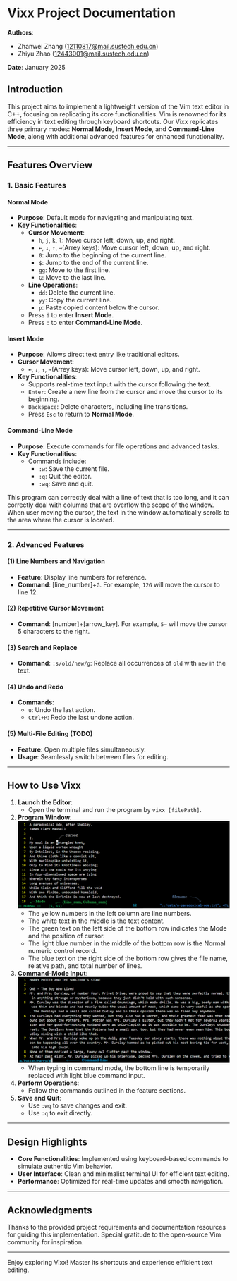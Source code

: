 # Vixx Project Documentation

**Authors**:  
- Zhanwei Zhang (12110817@mail.sustech.edu.cn)
- Zhiyu Zhao (12443001@mail.sustech.edu.cn)

**Date**: January 2025

## Introduction

This project aims to implement a lightweight version of the Vim text editor in C++, focusing on replicating its core functionalities. Vim is renowned for its efficiency in text editing through keyboard shortcuts. Our Vixx replicates three primary modes: **Normal Mode**, **Insert Mode**, and **Command-Line Mode**, along with additional advanced features for enhanced functionality.

---

## Features Overview

### 1. Basic Features

#### Normal Mode
- **Purpose**: Default mode for navigating and manipulating text.
- **Key Functionalities**:
  - **Cursor Movement**:
    - `h`, `j`, `k`, `l`: Move cursor left, down, up, and right.
    - `←`, `↓`, `↑`, `→`(Arrey keys): Move cursor left, down, up, and right.
    - `0`: Jump to the beginning of the current line.
    - `$`: Jump to the end of the current line.
    - `gg`: Move to the first line.
    - `G`: Move to the last line.
  - **Line Operations**:
    - `dd`: Delete the current line.
    - `yy`: Copy the current line.
    - `p`: Paste copied content below the cursor.
  - Press `i` to enter **Insert Mode**.
  - Press `:` to enter **Command-Line Mode**.

#### Insert Mode
- **Purpose**: Allows direct text entry like traditional editors.
- **Cursor Movement**:
  - `←`, `↓`, `↑`, `→`(Arrey keys): Move cursor left, down, up, and right.
- **Key Functionalities**:
  - Supports real-time text input with the cursor following the text.
  - `Enter`: Create a new line from the cursor and move the cursor to its beginning.
  - `Backspace`: Delete characters, including line transitions.
  - Press `Esc` to return to **Normal Mode**.

#### Command-Line Mode
- **Purpose**: Execute commands for file operations and advanced tasks.
- **Key Functionalities**:
  - Commands include:
    - `:w`: Save the current file.
    - `:q`: Quit the editor.
    - `:wq`: Save and quit.

This program can correctly deal with a line of text that is too long, and it can correctly deal with columns that are overflow the scope of the window.  When user moving the cursor, the text in the window automatically scrolls to the area where the cursor is located.

---

### 2. Advanced Features

#### (1) Line Numbers and Navigation
- **Feature**: Display line numbers for reference.
- **Command**: [line_number]+`G`. For example, `12G` will move the cursor to line 12.

#### (2) Repetitive Cursor Movement
- **Command**: [number]+[arrow_key]. For example, `5→` will move the cursor 5 characters to the right.

#### (3) Search and Replace
- **Command**: `:s/old/new/g`: Replace all occurrences of `old` with `new` in the text.

#### (4) Undo and Redo
- **Commands**:
  - `u`: Undo the last action.
  - `Ctrl+R`: Redo the last undone action.

#### (5) Multi-File Editing (TODO)
- **Feature**: Open multiple files simultaneously.
- **Usage**: Seamlessly switch between files for editing.

---

## How to Use Vixx

1. **Launch the Editor**:
   - Open the terminal and run the program by `vixx [filePath]`.
2. **Program Window**:
![Program Window](doc/fig1.png)
   - The yellow numbers in the left column are line numbers.
   - The white text in the middle is the text content.
   - The green text on the left side of the bottom row indicates the Mode and the position of cursor.
   - The light blue number in the middle of the bottom row is the Normal numeric control record.
   - The blue text on the right side of the bottom row gives the file name, relative path, and total number of lines.
3. **Command-Mode Input**:
![Program Window](doc/fig2.png)
   - When typing in command mode, the bottom line is temporarily replaced with light blue command input.
3. **Perform Operations**:
   - Follow the commands outlined in the feature sections.
4. **Save and Quit**:
   - Use `:wq` to save changes and exit.
   - Use `:q` to exit directly.

---

## Design Highlights

- **Core Functionalities**: Implemented using keyboard-based commands to simulate authentic Vim behavior.
- **User Interface**: Clean and minimalist terminal UI for efficient text editing.
- **Performance**: Optimized for real-time updates and smooth navigation.

---

## Acknowledgments

Thanks to the provided project requirements and documentation resources for guiding this implementation. Special gratitude to the open-source Vim community for inspiration.

---

Enjoy exploring Vixx! Master its shortcuts and experience efficient text editing.
